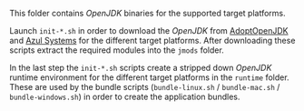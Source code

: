 This folder contains *OpenJDK* binaries for the supported target platforms.

Launch `init-*.sh` in order to download the *OpenJDK* from [AdoptOpenJDK](https://adoptopenjdk.net/) 
and [Azul Systems](https://www.azul.com/downloads/zulu/) for the different target platforms. After 
downloading these scripts extract the required modules into the `jmods` folder.

In the last step the `init-*.sh` scripts create a stripped down *OpenJDK* runtime environment for the 
different target platforms in the `runtime` folder. These are used by the bundle scripts 
(`bundle-linux.sh` / `bundle-mac.sh` / `bundle-windows.sh`) in order to create the application 
bundles.
